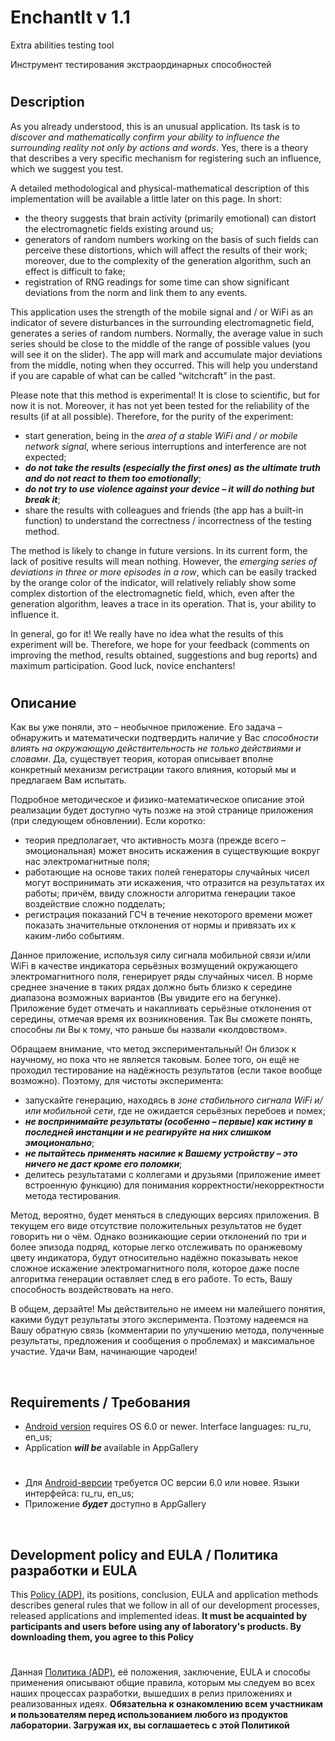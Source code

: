 # EnchantIt v 1.1


Extra abilities testing tool

Инструмент тестирования экстраординарных способностей

#

## Description

As you already understood, this is an unusual application. Its task is to _discover and mathematically confirm
your ability to influence the surrounding reality not only by actions and words_. Yes, there is a theory that
describes a very specific mechanism for registering such an influence, which we suggest you test.


A detailed methodological and physical-mathematical description of this implementation will be available a little
later on this page. In short:
- the theory suggests that brain activity (primarily emotional) can distort the electromagnetic fields existing around us;
- generators of random numbers working on the basis of such fields can perceive these distortions, which will affect the
results of their work; moreover, due to the complexity of the generation algorithm, such an effect is difficult to fake;
- registration of RNG readings for some time can show significant deviations from the norm and link them to any events.


This application uses the strength of the mobile signal and / or WiFi as an indicator of severe disturbances in the
surrounding electromagnetic field, generates a series of random numbers. Normally, the average value in such series
should be close to the middle of the range of possible values (you will see it on the slider). The app will mark and
accumulate major deviations from the middle, noting when they occurred. This will help you understand if you are capable
of what can be called “witchcraft” in the past.


Please note that this method is experimental! It is close to scientific, but for now it is not. Moreover, it has not
yet been tested for the reliability of the results (if at all possible). Therefore, for the purity of the experiment:
- start generation, being in the *area of a stable WiFi and / or mobile network signal*, where serious interruptions and
interference are not expected;
- ***do not take the results (especially the first ones) as the ultimate truth and do not react to them too emotionally***;
- ***do not try to use violence against your device – it will do nothing but break it***;
- share the results with colleagues and friends (the app has a built-in function) to understand the correctness /
incorrectness of the testing method.


The method is likely to change in future versions. In its current form, the lack of positive results will mean nothing.
However, the _emerging series of deviations in three or more episodes in a row_, which can be easily tracked by the orange
color of the indicator, will relatively reliably show some complex distortion of the electromagnetic field, which, even after
the generation algorithm, leaves a trace in its operation. That is, your ability to influence it.

In general, go for it! We really have no idea what the results of this experiment will be. Therefore, we hope for your
feedback (comments on improving the method, results obtained, suggestions and bug reports) and maximum participation.
Good luck, novice enchanters!

#

## Описание

Как вы уже поняли, это – необычное приложение. Его задача – обнаружить и математически подтвердить наличие у Вас
_способности влиять на окружающую действительность не только действиями и словами_. Да, существует теория, которая
описывает вполне конкретный механизм регистрации такого влияния, который мы и предлагаем Вам испытать.


Подробное методическое и физико-математическое описание этой реализации будет доступно чуть позже на этой странице
приложения (при следующем обновлении). Если коротко:
- теория предполагает, что активность мозга (прежде всего – эмоциональная) может вносить искажения в существующие
вокруг нас электромагнитные поля;
- работающие на основе таких полей генераторы случайных чисел могут воспринимать эти искажения, что отразится на
результатах их работы; причём, ввиду сложности алгоритма генерации такое воздействие сложно подделать;
- регистрация показаний ГСЧ в течение некоторого времени может показать значительные отклонения от нормы и привязать
их к каким-либо событиям.


Данное приложение, используя силу сигнала мобильной связи и/или WiFi в качестве индикатора серьёзных возмущений
окружающего электромагнитного поля, генерирует ряды случайных чисел. В норме среднее значение в таких рядах должно
быть близко к середине диапазона возможных вариантов (Вы увидите его на бегунке). Приложение будет отмечать
и накапливать серьёзные отклонения от середины, отмечая время их возникновения. Так Вы сможете понять, способны
ли Вы к тому, что раньше бы назвали «колдовством».


Обращаем внимание, что метод экспериментальный! Он близок к научному, но пока что не является таковым. Более того,
он ещё не проходил тестирование на надёжность результатов (если такое вообще возможно). Поэтому, для чистоты эксперимента:
- запускайте генерацию, находясь в *зоне стабильного сигнала WiFi и/или мобильной сети*, где не ожидается серьёзных перебоев и помех;
- ***не воспринимайте результаты (особенно – первые) как истину в последней инстанции и не реагируйте на них слишком эмоционально***;
- ***не пытайтесь применять насилие к Вашему устройству – это ничего не даст кроме его поломки***;
- делитесь результатами с коллегами и друзьями (приложение имеет встроенную функцию) для понимания корректности/некорректности метода тестирования.


Метод, вероятно, будет меняться в следующих версиях приложения. В текущем его виде отсутствие положительных результатов не будет
говорить ни о чём. Однако возникающие серии отклонений по три и более эпизода подряд, которые легко отслеживать по оранжевому
цвету индикатора, будут относительно надёжно показывать некое сложное искажение электромагнитного поля, которое даже после алгоритма
генерации оставляет след в его работе. То есть, Вашу способность воздействовать на него.

В общем, дерзайте! Мы действительно не имеем ни малейшего понятия, какими будут результаты этого эксперимента. Поэтому надеемся
на Вашу обратную связь (комментарии по улучшению метода, полученные результаты, предложения и сообщения о проблемах) и максимальное
участие. Удачи Вам, начинающие чародеи!

&nbsp;



## Requirements / Требования

- [Android version](https://play.google.com/store/apps/details?id=com.RD_AAOW.EnchantIt) requires OS 6.0 or newer. Interface languages: ru_ru, en_us;
- Application ***will be*** available in AppGallery

#

- Для [Android-версии](https://play.google.com/store/apps/details?id=com.RD_AAOW.EnchantIt) требуется ОС версии 6.0 или новее. Языки интерфейса: ru_ru, en_us;
- Приложение ***будет*** доступно в AppGallery

&nbsp;



## Development policy and EULA / Политика разработки и EULA

This [Policy (ADP)](https://vk.com/@rd_aaow_fdl-adp), its positions, conclusion, EULA and application methods
describes general rules that we follow in all of our development processes, released applications and implemented
ideas.
**It must be acquainted by participants and users before using any of laboratory's products.
By downloading them, you agree to this Policy**

#

Данная [Политика (ADP)](https://vk.com/@rd_aaow_fdl-adp), её положения, заключение, EULA и способы применения
описывают общие правила, которым мы следуем во всех наших процессах разработки, вышедших в релиз приложениях
и реализованных идеях.
**Обязательна к ознакомлению всем участникам и пользователям перед использованием любого из продуктов лаборатории.
Загружая их, вы соглашаетесь с этой Политикой**
